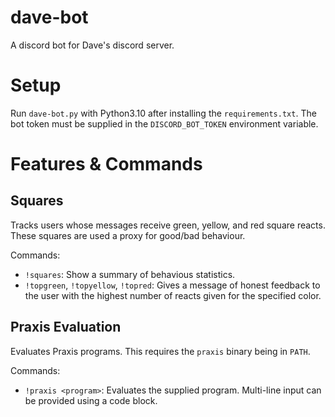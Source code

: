 # dave-bot
A discord bot for Dave's discord server.

# Setup

Run `dave-bot.py` with Python3.10 after installing the `requirements.txt`. The bot token must be supplied in the `DISCORD_BOT_TOKEN` environment variable.

# Features & Commands

## Squares

Tracks users whose messages receive green, yellow, and red square reacts. These squares are used a proxy for good/bad behaviour.

Commands:
- `!squares`: Show a summary of behavious statistics.
- `!topgreen`, `!topyellow`, `!topred`: Gives a message of honest feedback to the user with the highest number of reacts given for the specified color.

## Praxis Evaluation

Evaluates Praxis programs. This requires the `praxis` binary being in `PATH`.

Commands:
- `!praxis <program>`: Evaluates the supplied program. Multi-line input can be provided using a code block.
